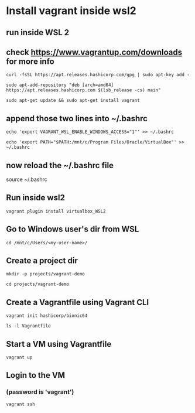 # Install vagrant inside wsl2

## run inside WSL 2
## check https://www.vagrantup.com/downloads for more info
`curl -fsSL https://apt.releases.hashicorp.com/gpg | sudo apt-key add -`

`sudo apt-add-repository "deb [arch=amd64] https://apt.releases.hashicorp.com $(lsb_release -cs) main"`


`sudo apt-get update && sudo apt-get install vagrant`


## append those two lines into ~/.bashrc
`echo 'export VAGRANT_WSL_ENABLE_WINDOWS_ACCESS="1"' >> ~/.bashrc`

`echo 'export PATH="$PATH:/mnt/c/Program Files/Oracle/VirtualBox"' >> ~/.bashrc`

## now reload the ~/.bashrc file
source ~/.bashrc

## Run inside wsl2
`vagrant plugin install virtualbox_WSL2`


## 
## Go to Windows user's dir from WSL
`cd /mnt/c/Users/<my-user-name>/`

## Create a project dir
`mkdir -p projects/vagrant-demo`

`cd projects/vagrant-demo`

## Create a Vagrantfile using Vagrant CLI
`vagrant init hashicorp/bionic64`

`ls -l Vagrantfile`

## Start a VM using Vagrantfile
`vagrant up`

## Login to the VM
### (password is 'vagrant')
`vagrant ssh`
